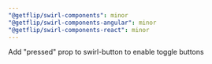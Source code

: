 ```yaml
---
"@getflip/swirl-components": minor
"@getflip/swirl-components-angular": minor
"@getflip/swirl-components-react": minor
---
```


Add "pressed" prop to swirl-button to enable toggle buttons
